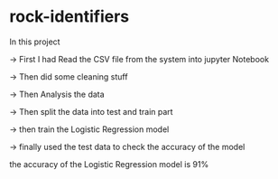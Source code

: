 # rock-identifiers

In this project

-> First I had Read the CSV file from the system into jupyter Notebook

-> Then did some cleaning stuff

-> Then Analysis the data

-> Then split the data into test and train part

-> then train the Logistic Regression model

-> finally used the test data to check the accuracy of the model

the accuracy of the Logistic Regression model is 91%
